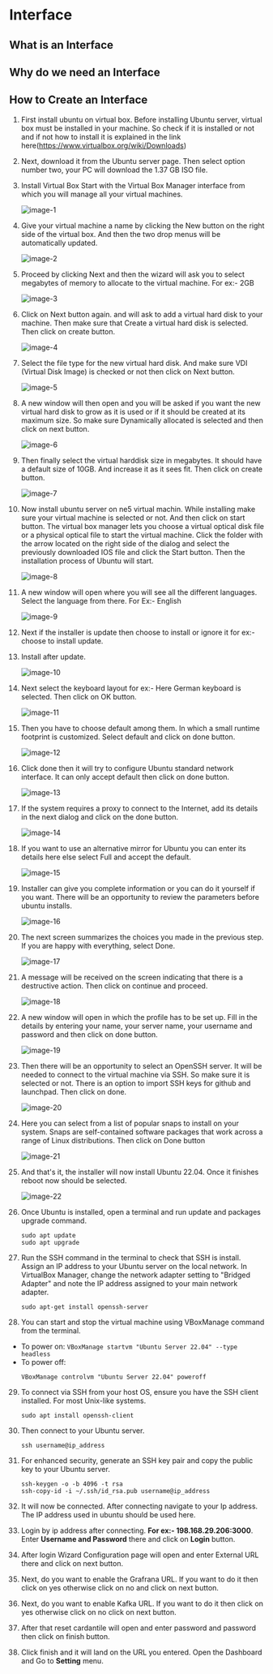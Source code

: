 # Interface

## What is an Interface
## Why do we need an Interface
## How to Create an Interface
1. First install ubuntu on virtual box. Before installing Ubuntu server, virtual box must be installed in your machine. So check if it is installed or not and if not how to install it is explained in the link here(https://www.virtualbox.org/wiki/Downloads)
2. Next, download it from the Ubuntu server page. Then select option number two, your PC will download the 1.37 GB ISO file.
3. Install Virtual Box Start with the Virtual Box Manager interface from which you will manage all your virtual machines.

    ![image-1](https://github.com/Nancypatel1103/ComplianceClient/assets/153616269/7424acac-f202-4fae-ae69-05b2765a96dd)

4. Give your virtual machine a name by clicking the New button on the right side of the virtual box. And then the two drop menus will be automatically updated.

    ![image-2](https://github.com/Nancypatel1103/ComplianceClient/assets/153616269/c544c686-cc7b-4cc7-a70c-587c13c3fd3f)

5. Proceed by clicking Next and then the wizard will ask you to select megabytes of memory to allocate to the virtual machine. For ex:- 2GB

    ![image-3](https://github.com/Nancypatel1103/ComplianceClient/assets/153616269/e1fdbfe2-5237-4f13-86e1-f6414aa3d841)

6. Click on Next button again. and will ask to add a virtual hard disk to your machine. Then make sure that Create a virtual hard disk is selected. Then click on create button.

    ![image-4](https://github.com/Nancypatel1103/ComplianceClient/assets/153616269/879dcdd5-9f23-4fe9-b0cf-9c54a18a2c8c)

7. Select the file type for the new virtual hard disk. And make sure VDI (Virtual Disk Image) is checked or not then click on Next button.

    ![image-5](https://github.com/Nancypatel1103/ComplianceClient/assets/153616269/c93b7166-2244-45da-bd90-9e30c8a62125)

8. A new window will then open and you will be asked if you want the new virtual hard disk to grow as it is used or if it should be created at its maximum size. So make sure Dynamically allocated is selected and then click on next button.

    ![image-6](https://github.com/Nancypatel1103/ComplianceClient/assets/153616269/9fa01ddd-d4fc-4057-8604-d56ff119b124)

9. Then finally select the virtual harddisk size in megabytes. It should have a default size of 10GB. And increase it as it sees fit. Then click on create button.

    ![image-7](https://github.com/Nancypatel1103/ComplianceClient/assets/153616269/b5c47fa8-03d3-40a2-806c-3780419204b1)

10. Now install ubuntu server on ne5 virtual machin. While installing make sure your virtual machine is selected or not. And then click on start button. The virtual box manager lets you choose a virtual optical disk file or a physical optical file to start the virtual machine. Click the folder with the arrow located on the right side of the dialog and select the previously downloaded IOS file and click the Start button. Then the installation process of Ubuntu will start.

    ![image-8](https://github.com/Nancypatel1103/ComplianceClient/assets/153616269/7cc7ad8b-c15f-40e3-81b4-360c2f7c1a57)

11. A new window will open where you will see all the different languages. Select the language from there. For Ex:- English

    ![image-9](https://github.com/Nancypatel1103/ComplianceClient/assets/153616269/eacf8a98-cbf6-4001-b82d-896336481cfd)

12. Next if the installer is update then choose to install or ignore it for ex:- choose to install update.
13. Install after update.

    ![image-10](https://github.com/Nancypatel1103/ComplianceClient/assets/153616269/bf0c9646-32eb-400f-8ffa-dfc7d39b6c10)

14. Next select the keyboard layout for ex:- Here German keyboard is selected. Then click on OK button.

    ![image-11](https://github.com/Nancypatel1103/ComplianceClient/assets/153616269/31de024b-095b-4996-add8-3837f9278aa0)

15. Then you have to choose default among them. In which a small runtime footprint is customized. Select default and click on done button.

    ![image-12](https://github.com/Nancypatel1103/ComplianceClient/assets/153616269/9bc72874-e467-4ee6-ad84-38a31650a99d)

16. Click done then it will try to configure Ubuntu standard network interface. It can only accept default then click on done button.

    ![image-13](https://github.com/Nancypatel1103/ComplianceClient/assets/153616269/7abfa309-b205-411f-8ba4-1ef2abb321ba)

17. If the system requires a proxy to connect to the Internet, add its details in the next dialog and click on the done button.

    ![image-14](https://github.com/Nancypatel1103/ComplianceClient/assets/153616269/8c2145ec-0923-4478-be34-949de9ce1167)

18. If you want to use an alternative mirror for Ubuntu you can enter its details here else select Full and accept the default.

    ![image-15](https://github.com/Nancypatel1103/ComplianceClient/assets/153616269/dd0cc996-1807-499a-9c53-984c62eaa632)

19. Installer can give you complete information or you can do it yourself if you want. There will be an opportunity to review the parameters before ubuntu installs.

    ![image-16](https://github.com/Nancypatel1103/ComplianceClient/assets/153616269/8ce818fa-77f1-4cab-b68b-3e84aac84e3c)

20. The next screen summarizes the choices you made in the previous step. If you are happy with everything, select Done.

    ![image-17](https://github.com/Nancypatel1103/ComplianceClient/assets/153616269/e1781583-2234-4fac-8eba-5a1e9daa9eae)

21. A message will be received on the screen indicating that there is a destructive action. Then click on continue and proceed.

    ![image-18](https://github.com/Nancypatel1103/ComplianceClient/assets/153616269/c7072095-82c8-4fed-b9b4-37a20b7e7720)

22. A new window will open in which the profile has to be set up. Fill in the details by entering your name, your server name, your username and password and then click on done button.

    ![image-19](https://github.com/Nancypatel1103/ComplianceClient/assets/153616269/c59a0d5f-a678-43f7-8ba7-97eacb9150a4)

23. Then there will be an opportunity to select an OpenSSH server. It will be needed to connect to the virtual machine via SSH. So make sure it is selected or not. There is an option to import SSH keys for github and launchpad. Then click on done.

    ![image-20](https://github.com/Nancypatel1103/ComplianceClient/assets/153616269/f49a8752-90ce-451b-b7fd-401476033834)

24. Here you can select from a list of popular snaps to install on your system. Snaps are self-contained software packages that work across a range of Linux distributions. Then click on Done button

    ![image-21](https://github.com/Nancypatel1103/ComplianceClient/assets/153616269/95fefb04-cac2-49b1-93d7-5c66f3738255)

25. And that's it, the installer will now install Ubuntu 22.04. Once it finishes reboot now should be selected.

    ![image-22](https://github.com/Nancypatel1103/ComplianceClient/assets/153616269/780ad35f-dee6-4328-a75c-e889330db5c8)

26. Once Ubuntu is installed, open a terminal and run update and packages upgrade command.
    ```
    sudo apt update
    sudo apt upgrade
    ```
27. Run the SSH command in the terminal to check that SSH is install. Assign an IP address to your Ubuntu server on the local network. In VirtualBox Manager, change the network adapter setting to "Bridged Adapter" and note the IP address assigned to your main network adapter.

    ```
    sudo apt-get install openssh-server
    ```

28. You can start and stop the virtual machine using VBoxManage command from the terminal.
   - To power on:
    ```
    VBoxManage startvm "Ubuntu Server 22.04" --type headless
    ```
   - To power off:
     ```
     VBoxManage controlvm "Ubuntu Server 22.04" poweroff
     ```

29. To connect via SSH from your host OS, ensure you have the SSH client installed. For most Unix-like systems.
    ```
    sudo apt install openssh-client
    ```
30. Then connect to your Ubuntu server.
    ```
    ssh username@ip_address
    ```

31. For enhanced security, generate an SSH key pair and copy the public key to your Ubuntu server.
    ```
    ssh-keygen -o -b 4096 -t rsa
    ssh-copy-id -i ~/.ssh/id_rsa.pub username@ip_address
    ```
32. It will now be connected. After connecting navigate to your Ip address. The IP address used in ubuntu should be used here.
33. Login by ip address after connecting. **For ex:- 198.168.29.206:3000**. Enter **Username and Password** there and click on **Login** button.
34. After login Wizard Configuration page will open and enter External URL there and click on next button.
35. Next, do you want to enable the Grafrana URL. If you want to do it then click on yes otherwise click on no and click on next button.
36. Next, do you want to enable Kafka URL. If you want to do it then click on yes otherwise click on no click on next button.
37. After that reset cardantile will open and enter password and password then click on finish button.
38. Click finish and it will land on the URL you entered. Open the Dashboard and Go to **Setting** menu.


